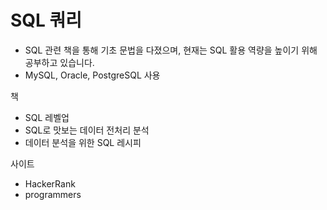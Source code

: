 # SQL 쿼리

- SQL 관련 책을 통해 기초 문법을 다졌으며, 현재는 SQL 활용 역량을 높이기 위해 공부하고 있습니다.
- MySQL, Oracle, PostgreSQL 사용


책
- SQL 레벨업
- SQL로 맛보는 데이터 전처리 분석
- 데이터 분석을 위한 SQL 레시피

사이트
- HackerRank
- programmers
